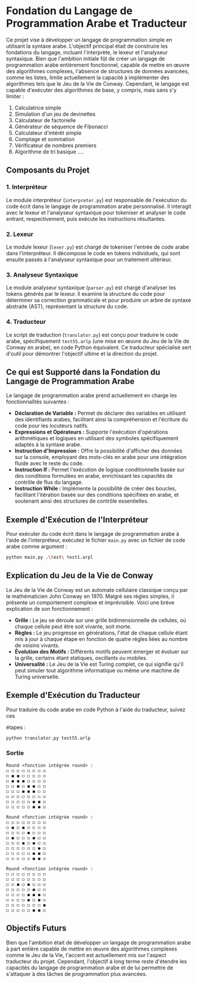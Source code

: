 # Fondation du Langage de Programmation Arabe et Traducteur


Ce projet vise à développer un langage de programmation simple en utilisant la syntaxe arabe. L'objectif principal était de construire les fondations du langage, incluant l'interprète, le lexeur et l'analyseur syntaxique. Bien que l'ambition initiale fût de créer un langage de programmation arabe entièrement fonctionnel, capable de mettre en œuvre des algorithmes complexes, l'absence de structures de données avancées, comme les listes, limite actuellement la capacité à implémenter des algorithmes tels que le Jeu de la Vie de Conway. Cependant, le langage est capable d'exécuter des algorithmes de base, y compris, mais sans s'y limiter :

1. Calculatrice simple
2. Simulation d'un jeu de devinettes
3. Calculateur de factorielle
4. Générateur de séquence de Fibonacci
5. Calculateur d'intérêt simple
6. Comptage et sommation
7. Vérificateur de nombres premiers
8. Algorithme de tri basique
....


## Composants du Projet

### 1. Interpréteur

Le module interpréteur (`interpreter.py`) est responsable de l'exécution du code écrit dans le langage de programmation arabe personnalisé. Il interagit avec le lexeur et l'analyseur syntaxique pour tokeniser et analyser le code entrant, respectivement, puis exécute les instructions résultantes.

### 2. Lexeur

Le module lexeur (`lexer.py`) est chargé de tokeniser l'entrée de code arabe dans l'interpréteur. Il décompose le code en tokens individuels, qui sont ensuite passés à l'analyseur syntaxique pour un traitement ultérieur.

### 3. Analyseur Syntaxique

Le module analyseur syntaxique (`parser.py`) est chargé d'analyser les tokens générés par le lexeur. Il examine la structure du code pour déterminer sa correction grammaticale et pour produire un arbre de syntaxe abstraite (AST), représentant la structure du code.

### 4. Traducteur

Le script de traduction (`translator.py`) est conçu pour traduire le code arabe, spécifiquement `test55.arlp` (une mise en œuvre du Jeu de la Vie de Conway en arabe), en code Python équivalent. Ce traducteur spécialisé sert d'outil pour démontrer l'objectif ultime et la direction du projet.

## Ce qui est Supporté dans la Fondation du Langage de Programmation Arabe

Le langage de programmation arabe prend actuellement en charge les fonctionnalités suivantes :


- **Déclaration de Variable :** Permet de déclarer des variables en utilisant des identifiants arabes, facilitant ainsi la compréhension et l'écriture du code pour les locuteurs natifs.
- **Expressions et Opérateurs :** Supporte l'exécution d'opérations arithmétiques et logiques en utilisant des symboles spécifiquement adaptés à la syntaxe arabe.
- **Instruction d'Impression :** Offre la possibilité d'afficher des données sur la console, employant des mots-clés en arabe pour une intégration fluide avec le reste du code.
- **Instruction If :** Permet l'exécution de logique conditionnelle basée sur des conditions formulées en arabe, enrichissant les capacités de contrôle de flux du langage.
- **Instruction While :** Implémente la possibilité de créer des boucles, facilitant l'itération basée sur des conditions spécifiées en arabe, et soutenant ainsi des structures de contrôle essentielles.

## Exemple d'Exécution de l'Interpréteur


Pour exécuter du code écrit dans le langage de programmation arabe à l'aide de l'interpréteur, exécutez le fichier `main.py` avec un fichier de code arabe comme argument :
```sh
python main.py .\test\ test1.arpl
```



## Explication du Jeu de la Vie de Conway

Le Jeu de la Vie de Conway est un automate cellulaire classique conçu par le mathématicien John Conway en 1970. Malgré ses règles simples, il présente un comportement complexe et imprévisible. Voici une brève explication de son fonctionnement :

- **Grille :** Le jeu se déroule sur une grille bidimensionnelle de cellules, où chaque cellule peut être soit vivante, soit morte.
- **Règles :** Le jeu progresse en générations, l'état de chaque cellule étant mis à jour à chaque étape en fonction de quatre règles liées au nombre de voisins vivants.
- **Évolution des Motifs :** Différents motifs peuvent émerger et évoluer sur la grille, certains étant statiques, oscillants ou mobiles.
- **Universalité :** Le Jeu de la Vie est Turing complet, ce qui signifie qu'il peut simuler tout algorithme informatique ou même une machine de Turing universelle.

## Exemple d'Exécution du Traducteur

Pour traduire du code arabe en code Python à l'aide du traducteur, suivez ces

 étapes :

```sh
python translator.py test55.arlp
```

### Sortie

```
Round <fonction intégrée round> :
◻ ◻ ◻ ◻ ◻ ◻ ◻ ◻ 
◻ ◼ ◼ ◻ ◻ ◻ ◻ ◻ 
◻ ◼ ◼ ◼ ◻ ◻ ◻ ◻ 
◻ ◻ ◼ ◻ ◼ ◼ ◻ ◻ 
◻ ◻ ◻ ◼ ◼ ◼ ◻ ◻ 
◻ ◻ ◻ ◻ ◻ ◻ ◻ ◻
◻ ◻ ◻ ◻ ◻ ◼ ◼ ◻
◻ ◻ ◻ ◻ ◻ ◼ ◼ ◻

Round <fonction intégrée round> :
◻ ◻ ◻ ◻ ◻ ◻ ◻ ◻
◻ ◼ ◻ ◼ ◻ ◻ ◻ ◻
◻ ◻ ◻ ◻ ◼ ◻ ◻ ◻
◻ ◼ ◻ ◻ ◻ ◼ ◻ ◻
◻ ◻ ◻ ◼ ◻ ◼ ◻ ◻
◻ ◻ ◻ ◻ ◻ ◻ ◼ ◻
◻ ◻ ◻ ◻ ◻ ◼ ◼ ◻
◻ ◻ ◻ ◻ ◻ ◼ ◼ ◻

Round <fonction intégrée round> :
◻ ◻ ◻ ◻ ◻ ◻ ◻ ◻
◻ ◻ ◻ ◻ ◻ ◻ ◻ ◻
◻ ◻ ◼ ◻ ◼ ◻ ◻ ◻
◻ ◻ ◻ ◻ ◻ ◼ ◻ ◻
◻ ◻ ◻ ◻ ◼ ◼ ◼ ◻
◻ ◻ ◻ ◻ ◼ ◻ ◼ ◻
◻ ◻ ◻ ◻ ◻ ◻ ◻ ◼
◻ ◻ ◻ ◻ ◻ ◼ ◼ ◻
```

## Objectifs Futurs

Bien que l'ambition était de développer un langage de programmation arabe à part entière capable de mettre en œuvre des algorithmes complexes comme le Jeu de la Vie, l'accent est actuellement mis sur l'aspect traducteur du projet. Cependant, l'objectif à long terme reste d'étendre les capacités du langage de programmation arabe et de lui permettre de s'attaquer à des tâches de programmation plus avancées.